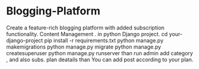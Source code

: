 # Blogging-Platform
Create a feature-rich blogging platform with added subscription functionality.  Content Management . in python Django project.
cd your-django-project
pip install -r requirements.txt
python manage.py makemigrations
python manage.py migrate
python manage.py createsuperuser
python manage.py runserver
than run admin add category , and also subs. plan deatails 
than You can add post according to your plan.


